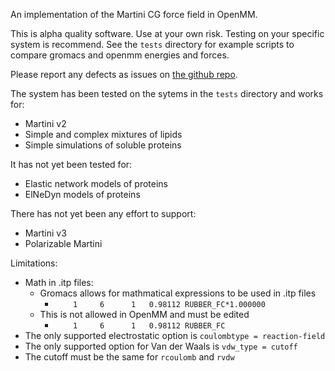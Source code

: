 An implementation of the Martini CG force field in OpenMM.

This is alpha quality software. Use at your own risk. Testing
on your specific system is recommend. See the `tests` directory
for example scripts to compare gromacs and openmm energies and
forces.

Please report any defects as issues on
[the github repo](https://github.com/maccallumlab/martini_openmm).

The system has been tested on the sytems in the `tests` directory
and works for:
- Martini v2
- Simple and complex mixtures of lipids
- Simple simulations of soluble proteins

It has not yet been tested for:
- Elastic network models of proteins
- ElNeDyn models of proteins

There has not yet been any effort to support:
- Martini v3
- Polarizable Martini

Limitations:
- Math in .itp files:
    - Gromacs allows for mathmatical expressions to be used in .itp files
        - `    1     6      1   0.98112 RUBBER_FC*1.000000`
    - This is not allowed in OpenMM and must be edited
        - `    1     6      1   0.98112 RUBBER_FC`
- The only supported electrostatic option is `coulombtype = reaction-field`
- The only supported option for Van der Waals is `vdw_type = cutoff`
- The cutoff must be the same for `rcoulomb` and `rvdw`
